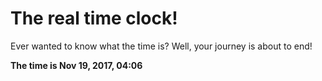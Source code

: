 # The real time clock!

Ever wanted to know what the time is? Well, your journey is about to end!

**The time is Nov 19, 2017, 04:06**